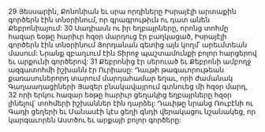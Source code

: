 29 Յեսսարին, Քոնոնիան եւ սրա որդիները Իսրայէլի արտաքին գործերն էին տնօրինում, որ գրագրութիւն ու դատ անեն Քեբրոնիայում: 30 Սադիասն ու իր եղբայրները, որոնց տոհմը հազար եօթը հարիւր հզօր մարդուց էր բաղկացած, Իսրայէլի գործերն էին տնօրինում Յորդանան գետից այն կողմ՝ արեւմտեան մասում: Նրանք զբաղւում էին Տիրոջ պաշտամունքի բոլոր հարցերով եւ արքունի գործերով: 31 Քեբրոնից էր սերուած եւ Քեբրոնի ամբողջ ազգատոհմի իշխանն էր Ուրիասը: Դաւթի թագաւորութեան քառասուներորդ տարում մարդահամար եղաւ, որի ժամանակ Գաղաադացիների Յազեր բնակավայրում գտնուեց մի հզօր մարդ, 32 որի երկու հազար եօթը հարիւր ցեղակից եղբայրները հզօր լինելով՝ տոհմերի իշխաններ էին դարձել:
Դաւիթը նրանց Ռուբէնի ու Գադի ցեղերի եւ Մանասէի կէս ցեղի գնդի վերակացու նշանակեց, որ կարգաւորեն Աստծու եւ արքայի բոլոր գործերը:
